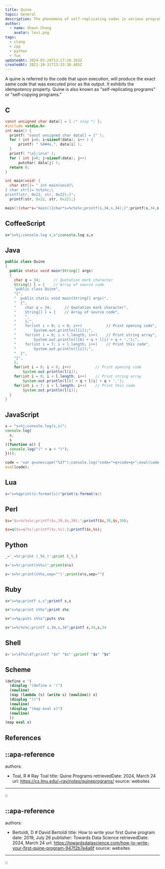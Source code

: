 ```yaml
---
title: Quine
topic: General
description: The phenomena of self-replicating codes in various programming languages
author:
  - name: Shaun Chong
    avatar: levi.png
tags:
  - clang
  - cpp
  - python
  - fun
updatedAt: 2024-03-24T13:17:10.163Z
createdAt: 2021-10-31T13:33:30.485Z
---
```


A quine is referred to the code that upon execution, will produce the exact same code that was executed prior as the output. It exhibits the idempotency property. Quine is also known as "self-replicating programs" or "self-copying programs."

## C

```c [Example 1]
const unsigned char data[] = { /* snip */ };
#include <stdio.h>
int main() {
  printf( "const unsigned char data[] = {" );
  for ( int i=0; i<sizeof(data); i++ ) {
      printf( " %0#4x,", data[i] );
  }
  printf( "\n};\n\n" );
  for ( int j=0; j<sizeof(data); j++)
      putchar( data[j] );
  return 0;
}
```

```c [Example 2]
int main(void) {
  char str[]= " int main(void)\
{ char str[]= %c%s%c;\
printf(str, 0x22, str, 0x22);}";
  printf(str, 0x22, str, 0x22);}
```

```c [Example 3]
main(){char*s="main(){char*s=%c%s%c;printf(s,34,s,34);}";printf(s,34,s,34);}
```

## CoffeeScript

```coffee
s="s=%j;console.log s,s";console.log s,s
```

## Java

```java
public class Quine
{
  public static void main(String[] args)
  {
    char q = 34;      // Quotation mark character
    String[] l = {    // Array of source code
    "public class Quine",
    "{",
    "  public static void main(String[] args)",
    "  {",
    "    char q = 34;      // Quotation mark character",
    "    String[] l = {    // Array of source code",
    "    ",
    "    };",
    "    for(int i = 0; i < 6; i++)           // Print opening code",
    "        System.out.println(l[i]);",
    "    for(int i = 0; i < l.length; i++)    // Print string array",
    "        System.out.println(l[6] + q + l[i] + q + ',');",
    "    for(int i = 7; i < l.length; i++)    // Print this code",
    "        System.out.println(l[i]);",
    "  }",
    "}",
    };
    for(int i = 0; i < 6; i++)           // Print opening code
        System.out.println(l[i]);
    for(int i = 0; i < l.length; i++)    // Print string array
        System.out.println(l[6] + q + l[i] + q + ',');
    for(int i = 7; i < l.length; i++)    // Print this code
        System.out.println(l[i]);
  }
}
```

## JavaScript

```js
s = "s=%j;console.log(s,s)";
console.log(
  s,
  s
)(function a() {
  console.log("(" + a + ")");
})();

code = 'var q=unescape("%27");console.log("code="+q+code+q+";eval(code)")';
eval(code);
```

## Lua

```lua
s="s=%qprint(s:format(s))"print(s:format(s))
```

## Perl

```perl [Example 1]
$s='$s=%c%s%c;printf($s,39,$s,39);';printf($s,39,$s,39);
```

```perl [Example 2]
$s=q($s=q(%s);printf($s,%s););printf($s,%s);
```

## Python

```python [Example 1]
_='_=%r;print (_%%_)';print (_%_)
```

```python [Example 2]
s='s=%r;print(s%%s)';print(s%s)
```

```python [Example 3]
s='s=%r;print(s%%s,sep="")';print(s%s,sep="")
```

## Ruby

```rb [Example 1]
s="s=%p;printf s,s";printf s,s
```

```rb [Example 2]
s="s=%p;print s%%s";print s%s
```

```rb [Example 3]
s="s=%p;puts s%%s";puts s%s
```

```rb [Example 4]
s="s=%c%s%c;printf s,34,s,34";printf s,34,s,34
```

## Shell

```sh
s='s=\47%s\47;printf "$s" "$s"';printf "$s" "$s"
```

## Scheme

```scheme
(define x '(
  (display "(define x '(")
  (newline)
  (map (lambda (s) (write s) (newline)) x)
  (display "))")
  (newline)
  (display "(map eval x)")
  (newline)
  ))
(map eval x)
```

## References

::apa-reference
---
authors:
  - Toal, R # Ray Toal
title: Quine Programs
retrievedDate: 2024, March 24
url: https://cs.lmu.edu/~ray/notes/quineprograms/ 
source: websites
---
::

::apa-reference
---
authors:
  - Bertoldi, D # David Bertoldi
title: How to write your first Quine program 
date: 2019, July 26
publisher: Towards Data Science
retrievedDate: 2024, March 24
url: https://towardsdatascience.com/how-to-write-your-first-quine-program-947f2b7e4a6f
source: websites
---
::
